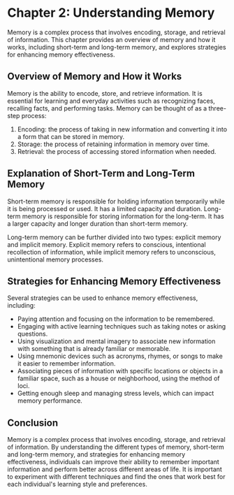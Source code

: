 Chapter 2: Understanding Memory
===============================

Memory is a complex process that involves encoding, storage, and retrieval of information. This chapter provides an overview of memory and how it works, including short-term and long-term memory, and explores strategies for enhancing memory effectiveness.

Overview of Memory and How it Works
-----------------------------------

Memory is the ability to encode, store, and retrieve information. It is essential for learning and everyday activities such as recognizing faces, recalling facts, and performing tasks. Memory can be thought of as a three-step process:

1. Encoding: the process of taking in new information and converting it into a form that can be stored in memory.
2. Storage: the process of retaining information in memory over time.
3. Retrieval: the process of accessing stored information when needed.

Explanation of Short-Term and Long-Term Memory
----------------------------------------------

Short-term memory is responsible for holding information temporarily while it is being processed or used. It has a limited capacity and duration. Long-term memory is responsible for storing information for the long-term. It has a larger capacity and longer duration than short-term memory.

Long-term memory can be further divided into two types: explicit memory and implicit memory. Explicit memory refers to conscious, intentional recollection of information, while implicit memory refers to unconscious, unintentional memory processes.

Strategies for Enhancing Memory Effectiveness
---------------------------------------------

Several strategies can be used to enhance memory effectiveness, including:

* Paying attention and focusing on the information to be remembered.
* Engaging with active learning techniques such as taking notes or asking questions.
* Using visualization and mental imagery to associate new information with something that is already familiar or memorable.
* Using mnemonic devices such as acronyms, rhymes, or songs to make it easier to remember information.
* Associating pieces of information with specific locations or objects in a familiar space, such as a house or neighborhood, using the method of loci.
* Getting enough sleep and managing stress levels, which can impact memory performance.

Conclusion
----------

Memory is a complex process that involves encoding, storage, and retrieval of information. By understanding the different types of memory, short-term and long-term memory, and strategies for enhancing memory effectiveness, individuals can improve their ability to remember important information and perform better across different areas of life. It is important to experiment with different techniques and find the ones that work best for each individual's learning style and preferences.
